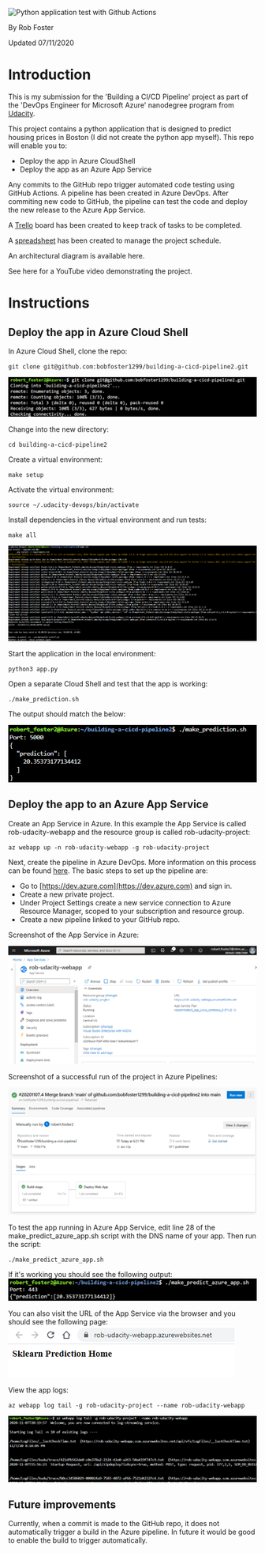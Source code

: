 ![Python application test with Github Actions](https://github.com/bobfoster1299/building-a-cicd-pipeline2/workflows/Python%20application%20test%20with%20Github%20Actions/badge.svg)

By Rob Foster

Updated 07/11/2020

# Introduction
This is my submission for the 'Building a CI/CD Pipeline' project as part of the 'DevOps Engineer for Microsoft Azure' nanodegree program from [Udacity](https://udacity.com).

This project contains a python application that is designed to predict housing prices in Boston (I did not create the python app myself). This repo will enable you to:
- Deploy the app in Azure CloudShell
- Deploy the app as an Azure App Service

Any commits to the GitHub repo trigger automated code testing using GitHub Actions. A pipeline has been created in Azure DevOps. After commiting new code to GitHub, the pipeline can test the code and deploy the new release to the Azure App Service. 

A [Trello](https://trello.com/b/CjgPIZxU/building-a-ci-cd-pipeline) board has been created to keep track of tasks to be completed.

A [spreadsheet](project-schedule.xlsx) has been created to manage the project schedule.

An architectural diagram is available here.

See here for a YouTube video demonstrating the project.

# Instructions

## Deploy the app in Azure Cloud Shell
In Azure Cloud Shell, clone the repo:
```
git clone git@github.com:bobfoster1299/building-a-cicd-pipeline2.git
```
![screenshot-git_clone.png](screenshots/screenshot-git_clone.png) 

Change into the new directory:
```
cd building-a-cicd-pipeline2
```

Create a virtual environment:
```
make setup
```

Activate the virtual environment:
```
source ~/.udacity-devops/bin/activate
```

Install dependencies in the virtual environment and run tests:
```
make all
```
![screenshot-make_all.png](screenshots/screenshot-make_all.png) 

Start the application in the local environment:
```
python3 app.py
```

Open a separate Cloud Shell and test that the app is working:
```
./make_prediction.sh
```

The output should match the below:

![screenshot-make_prediction.png](screenshots/screenshot-make_prediction.png)





## Deploy the app to an Azure App Service

Create an App Service in Azure. In this example the App Service is called rob-udacity-webapp and the resource group is called rob-udacity-project:
```
az webapp up -n rob-udacity-webapp -g rob-udacity-project
```

Next, create the pipeline in Azure DevOps. More information on this process can be found [here](https://docs.microsoft.com/en-us/azure/devops/pipelines/ecosystems/python-webapp?view=azure-devops&WT.mc_id=udacity_learn-wwl). The basic steps to set up the pipeline are:

- Go to [https://dev.azure.com](https://dev.azure.com) and sign in.
- Create a new private project.
- Under Project Settings create a new service connection to Azure Resource Manager, scoped to your subscription and resource group.
- Create a new pipeline linked to your GitHub repo.

Screenshot of the App Service in Azure:

![screenshot-app_service.png](screenshots/screenshot-app_service.png)

Screenshot of a successful run of the project in Azure Pipelines:

![screenshot-azure_pipeline_success.png](screenshots/screenshot-azure_pipeline_success.png)

To test the app running in Azure App Service, edit line 28 of the make_predict_azure_app.sh script with the DNS name of your app. Then run the script:
```
./make_predict_azure_app.sh 
```

If it's working you should see the following output:
![screenshot-make_predict_azure_app.png](screenshots/screenshot-make_predict_azure_app.png)

You can also visit the URL of the App Service via the browser and you should see the following page:
![screenshot-browser.png](screenshots/screenshot-browser.png)

View the app logs:
```
az webapp log tail -g rob-udacity-project --name rob-udacity-webapp
```
![screenshot-logs.png](screenshots/screenshot-logs.png)


## Future improvements

Currently, when a commit is made to the GitHub repo, it does not automatically trigger a build in the Azure pipeline. In future it would be good to enable the build to trigger automatically.
